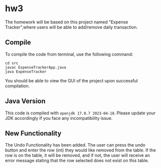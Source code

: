 # hw3

The homework will be based on this project named "Expense Tracker",where users will be able to add/remove daily transaction. 

## Compile

To compile the code from terminal, use the following command:
```
cd src
javac ExpenseTrackerApp.java
java ExpenseTracker
```

You should be able to view the GUI of the project upon successful compilation. 

## Java Version
This code is compiled with ```openjdk 17.0.7 2023-04-18```. Please update your JDK accordingly if you face any incompatibility issue.

## New Functionality
The Undo Functionality has been added. The user can press the undo button and enter the row (int) they would like removed from the table.
If the row is on the table, it will be removed, and if not, the user will receive an error message stating that the row selected 
does not exist on this table.